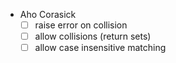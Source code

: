 - Aho Corasick
  - [ ] raise error on collision
  - [ ] allow collisions (return sets)
  - [ ] allow case insensitive matching

